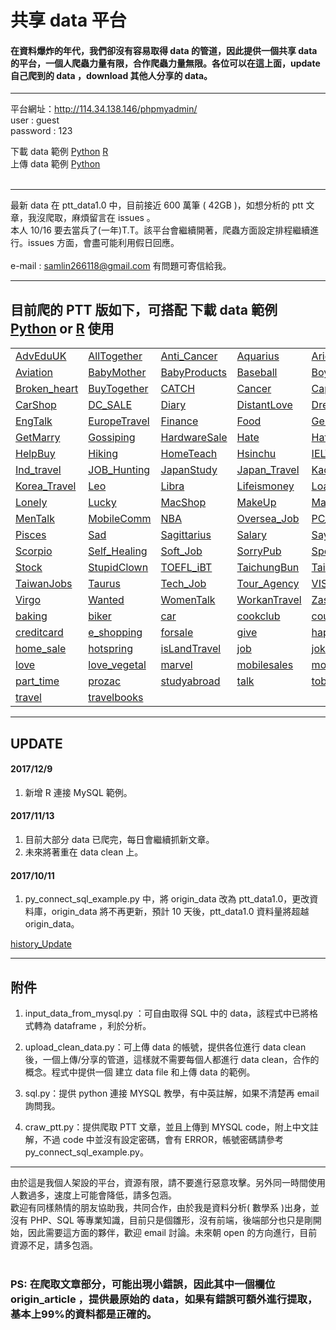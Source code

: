 # 共享 data 平台 

#### 在資料爆炸的年代，我們卻沒有容易取得 data 的管道，因此提供一個共享 data 的平台，一個人爬蟲力量有限，合作爬蟲力量無限。各位可以在這上面，update 自己爬到的 data ，download 其他人分享的 data。<br>

------------------------------------------------------------

平台網址：http://114.34.138.146/phpmyadmin/ <br>
user : guest <br>
password : 123 <br>

下載 data 範例 
[Python](https://github.com/f496328mm/Crawler_and_Share/blob/master/load_data_from_mysql.py) 
[R](https://github.com/f496328mm/Crawler_and_Share/blob/master/load_data_from_mysql.r)  <br>
上傳 data 範例 
[Python](https://github.com/f496328mm/Crawler_and_Share/blob/master/upload_data_to_mysql.py) <br><br>

------------------------------------------------------------

最新 data 在 ptt_data1.0 中，目前接近 600 萬筆 ( 42GB )，如想分析的 ptt 文章，我沒爬取，麻煩留言在 issues 。<br>
本人 10/16 要去當兵了(一年)T.T。該平台會繼續開著，爬蟲方面設定排程繼續進行。issues 方面，會盡可能利用假日回應。<br><br>
e-mail : samlin266118@gmail.com 有問題可寄信給我。<br>
<!--資料科學家是當今最紅的職業，根據 CareerCast.com 網站，2016 best job is data scientist。
問題是，要如何成為資料科學家？資料取得不易，沒資料幾乎不可能成為資料科學家，，，，，，，，， -->

------------------------------------------------------------

## 目前爬的 PTT 版如下，可搭配 下載 data 範例 [Python](https://github.com/f496328mm/Crawler_and_Share/blob/master/input_data_from_mysql.py) or [R](https://github.com/f496328mm/Crawler_and_Share/blob/master/input_data_from_mysql.r) 使用<br>

| | | | | |
|-|-|-|-|-|
|[AdvEduUK](https://www.ptt.cc/bbs/AdvEduUK/index.html)|[AllTogether](https://www.ptt.cc/bbs/AllTogether/index.html)|[Anti_Cancer](https://www.ptt.cc/bbs/Anti-Cancer/index.html)|[Aquarius](https://www.ptt.cc/bbs/Aquarius/index.html)|[Aries](https://www.ptt.cc/bbs/Aries/index.html)|
|[Aviation](https://www.ptt.cc/bbs/Aviation/index.html)|[BabyMother](https://www.ptt.cc/bbs/BabyMother/index.html)|[BabyProducts](https://www.ptt.cc/bbs/BabyProducts/index.html)|[Baseball](https://www.ptt.cc/bbs/Baseball/index.html)|[Boy_Girl](https://www.ptt.cc/bbs/Boy-Girl/index.html)|
|[Broken_heart](https://www.ptt.cc/bbs/Broken-heart/index.html)|[BuyTogether](https://www.ptt.cc/bbs/BuyTogether/index.html)|[CATCH](https://www.ptt.cc/bbs/CATCH/index.html)|[Cancer](https://www.ptt.cc/bbs/Cancer/index.html)|[Capricornus](https://www.ptt.cc/bbs/Capricornus/index.html)|
|[CarShop](https://www.ptt.cc/bbs/CarShop/index.html)|[DC_SALE](https://www.ptt.cc/bbs/DC-SALE/index.html)|[Diary](https://www.ptt.cc/bbs/Diary/index.html)|[DistantLove](https://www.ptt.cc/bbs/DistantLove/index.html)|[Dreamland](https://www.ptt.cc/bbs/Dreamland/index.html)|
|[EngTalk](https://www.ptt.cc/bbs/EngTalk/index.html)|[EuropeTravel](https://www.ptt.cc/bbs/EuropeTravel/index.html)|[Finance](https://www.ptt.cc/bbs/Finance/index.html)|[Food](https://www.ptt.cc/bbs/Food/index.html)|[Gemini](https://www.ptt.cc/bbs/Gemini/index.html)|
|[GetMarry](https://www.ptt.cc/bbs/GetMarry/index.html)|[Gossiping](https://www.ptt.cc/bbs/Gossiping/index.html)|[HardwareSale](https://www.ptt.cc/bbs/HardwareSale/index.html)|[Hate](https://www.ptt.cc/bbs/Hate/index.html)|[HatePolitics](https://www.ptt.cc/bbs/HatePolitics/index.html)|
|[HelpBuy](https://www.ptt.cc/bbs/HelpBuy/index.html)|[Hiking](https://www.ptt.cc/bbs/Hiking/index.html)|[HomeTeach](https://www.ptt.cc/bbs/HomeTeach/index.html)|[Hsinchu](https://www.ptt.cc/bbs/Hsinchu/index.html)|[IELTS](https://www.ptt.cc/bbs/IELTS/index.html)|
|[Ind_travel](https://www.ptt.cc/bbs/Ind-travel/index.html)|[JOB_Hunting](https://www.ptt.cc/bbs/JOB-Hunting/index.html)|[JapanStudy](https://www.ptt.cc/bbs/JapanStudy/index.html)|[Japan_Travel](https://www.ptt.cc/bbs/Japan_Travel/index.html)|[Kaohsiung](https://www.ptt.cc/bbs/Kaohsiung/index.html)|
|[Korea_Travel](https://www.ptt.cc/bbs/Korea_Travel/index.html)|[Leo](https://www.ptt.cc/bbs/Leo/index.html)|[Libra](https://www.ptt.cc/bbs/Libra/index.html)|[Lifeismoney](https://www.ptt.cc/bbs/Lifeismoney/index.html)|[Loan](https://www.ptt.cc/bbs/Loan/index.html)|
|[Lonely](https://www.ptt.cc/bbs/Lonely/index.html)|[Lucky](https://www.ptt.cc/bbs/Lucky/index.html)|[MacShop](https://www.ptt.cc/bbs/MacShop/index.html)|[MakeUp](https://www.ptt.cc/bbs/MakeUp/index.html)|[Marginalman](https://www.ptt.cc/bbs/Marginalman/index.html)|
|[MenTalk](https://www.ptt.cc/bbs/MenTalk/index.html)|[MobileComm](https://www.ptt.cc/bbs/MobileComm/index.html)|[NBA](https://www.ptt.cc/bbs/NBA/index.html)|[Oversea_Job](https://www.ptt.cc/bbs/Oversea_Job/index.html)|[PC_Shopping](https://www.ptt.cc/bbs/PC_Shopping/index.html)|
|[Pisces](https://www.ptt.cc/bbs/Pisces/index.html)|[Sad](https://www.ptt.cc/bbs/Sad/index.html)|[Sagittarius](https://www.ptt.cc/bbs/Sagittarius/index.html)|[Salary](https://www.ptt.cc/bbs/Salary/index.html)|[SayLove](https://www.ptt.cc/bbs/SayLove/index.html)|
|[Scorpio](https://www.ptt.cc/bbs/Scorpio/index.html)|[Self_Healing](https://www.ptt.cc/bbs/Self-Healing/index.html)|[Soft_Job](https://www.ptt.cc/bbs/Soft_Job/index.html)|[SorryPub](https://www.ptt.cc/bbs/SorryPub/index.html)|[SportLottery](https://www.ptt.cc/bbs/SportLottery/index.html)|
|[Stock](https://www.ptt.cc/bbs/Stock/index.html)|[StupidClown](https://www.ptt.cc/bbs/StupidClown/index.html)|[TOEFL_iBT](https://www.ptt.cc/bbs/TOEFL_iBT/index.html)|[TaichungBun](https://www.ptt.cc/bbs/TaichungBun/index.html)|[Tainan](https://www.ptt.cc/bbs/Tainan/index.html)|
|[TaiwanJobs](https://www.ptt.cc/bbs/TaiwanJobs/index.html)|[Taurus](https://www.ptt.cc/bbs/Taurus/index.html)|[Tech_Job](https://www.ptt.cc/bbs/Tech_Job/index.html)|[Tour_Agency](https://www.ptt.cc/bbs/Tour-Agency/index.html)|[VISA](https://www.ptt.cc/bbs/VISA/index.html)|
|[Virgo](https://www.ptt.cc/bbs/Virgo/index.html)|[Wanted](https://www.ptt.cc/bbs/Wanted/index.html)|[WomenTalk](https://www.ptt.cc/bbs/WomenTalk/index.html)|[WorkanTravel](https://www.ptt.cc/bbs/WorkanTravel/index.html)|[Zastrology](https://www.ptt.cc/bbs/Zastrology/index.html)|
|[baking](https://www.ptt.cc/bbs/baking/index.html)|[biker](https://www.ptt.cc/bbs/biker/index.html)|[car](https://www.ptt.cc/bbs/car/index.html)|[cookclub](https://www.ptt.cc/bbs/cookclub/index.html)|[couple](https://www.ptt.cc/bbs/couple/index.html)|
|[creditcard](https://www.ptt.cc/bbs/creditcard/index.html)|[e_shopping](https://www.ptt.cc/bbs/e-shopping/index.html)|[forsale](https://www.ptt.cc/bbs/forsale/index.html)|[give](https://www.ptt.cc/bbs/give/index.html)|[happy](https://www.ptt.cc/bbs/happy/index.html)|
|[home_sale](https://www.ptt.cc/bbs/home-sale/index.html)|[hotspring](https://www.ptt.cc/bbs/hotspring/index.html)|[isLandTravel](https://www.ptt.cc/bbs/isLandTravel/index.html)|[job](https://www.ptt.cc/bbs/job/index.html)|[joke](https://www.ptt.cc/bbs/joke/index.html)|
|[love](https://www.ptt.cc/bbs/love/index.html)|[love_vegetal](https://www.ptt.cc/bbs/love-vegetal/index.html)|[marvel](https://www.ptt.cc/bbs/marvel/index.html)|[mobilesales](https://www.ptt.cc/bbs/mobilesales/index.html)|[movie](https://www.ptt.cc/bbs/movie/index.html)|
|[part_time](https://www.ptt.cc/bbs/part-time/index.html)|[prozac](https://www.ptt.cc/bbs/prozac/index.html)|[studyabroad](https://www.ptt.cc/bbs/studyabroad/index.html)|[talk](https://www.ptt.cc/bbs/talk/index.html)|[toberich](https://www.ptt.cc/bbs/toberich/index.html)|
|[travel](https://www.ptt.cc/bbs/travel/index.html)|[travelbooks](https://www.ptt.cc/bbs/travelbooks/index.html)




<!--
|AdvEduUK|AllTogether|Anti_Cancer|Aquarius|Aries|
|Aviation|BabyMother|BabyProducts|Baseball|Boy_Girl|
|Broken_heart|BuyTogether|CATCH|Cancer|Capricornus|
|CarShop|DC_SALE|Diary|DistantLove|Dreamland|
|EngTalk|EuropeTravel|Finance|Food|Gemini|
|GetMarry|Gossiping|HardwareSale|Hate|HatePolitics|
|HelpBuy|Hiking|HomeTeach|Hsinchu|IELTS|
|Ind_travel|JOB_Hunting|JapanStudy|Japan_Travel|Kaohsiung|
|Korea_Travel|Leo|Libra|Lifeismoney|Loan|
|Lonely|Lucky|MacShop|MakeUp|Marginalman|
|MenTalk|MobileComm|NBA|Oversea_Job|PC_Shopping|
|Pisces|Sad|Sagittarius|Salary|SayLove|
|Scorpio|Self_Healing|Soft_Job|SorryPub|SportLottery|
|Stock|StupidClown|TOEFL_iBT|TaichungBun|Tainan|
|TaiwanJobs|Taurus|Tech_Job|Tour_Agency|VISA|
|Virgo|Wanted|WomenTalk|WorkanTravel|Zastrology|
|baking|biker|car|cookclub|couple|
|creditcard|e_shopping|forsale|give|happy|
|home_sale|hotspring|isLandTravel|job|joke|
|love|love_vegetal|marvel|mobilesales|movie|
|part_time|prozac|studyabroad|talk|toberich|
|travel|travelbooks|
-->
------------------------------------------------------------
## UPDATE
#### 2017/12/9
1. 新增 R 連接 MySQL 範例。

#### 2017/11/13
1. 目前大部分 data 已爬完，每日會繼續抓新文章。
2. 未來將著重在 data clean 上。

#### 2017/10/11
1. py_connect_sql_example.py 中，將 origin_data 改為 ptt_data1.0，更改資料庫，origin_data 將不再更新，預計 10 天後，ptt_data1.0 資料量將超越 origin_data。<br>

[history_Update](https://github.com/f496328mm/Crawler_and_Share/blob/master/history_Update.md)<br>

<!--
## 2017/10/3 
公開密碼，權限為：可自由取得 SQL 中的 data，該程式中已將格式轉為 dataframe ，利於分析。-->

------------------------------------------------------------

## 附件
1. input_data_from_mysql.py ：可自由取得 SQL 中的 data，該程式中已將格式轉為 dataframe ，利於分析。

2. upload_clean_data.py：可上傳 data 的帳號，提供各位進行 data clean 後，一個上傳/分享的管道，這樣就不需要每個人都進行 data clean，合作的概念。程式中提供一個 建立 data file 和上傳 data 的範例。

3. sql.py：提供 python 連接 MYSQL 教學，有中英註解，如果不清楚再 email 詢問我。

4. craw_ptt.py：提供爬取 PTT 文章，並且上傳到 MYSQL code，附上中文註解，不過 code 中並沒有設定密碼，會有 ERROR，帳號密碼請參考 py_connect_sql_example.py。


------------------------------------------------------------

由於這是我個人架設的平台，資源有限，請不要進行惡意攻擊。另外同一時間使用人數過多，速度上可能會降低，請多包涵。<br>
歡迎有同樣熱情的朋友協助我，共同合作，由於我是資料分析( 數學系 )出身，並沒有 PHP、SQL 等專業知識，目前只是個雛形，沒有前端，後端部分也只是剛開始，因此需要這方面的夥伴，歡迎 email 討論。未來朝 open 的方向進行，目前資源不足，請多包涵。
<br><br>

### PS: 在爬取文章部分，可能出現小錯誤，因此其中一個欄位 origin_article ，提供最原始的 data，如果有錯誤可額外進行提取，基本上99%的資料都是正確的。
<br><br>

